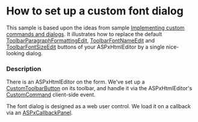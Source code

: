 # How to set up a custom font dialog


<p>This sample is based upon the ideas from sample <a href="https://www.devexpress.com/Support/Center/p/E360">Implementing custom commands and dialogs</a>.  It illustrates how to replace the default <a href="http://documentation.devexpress.com/#AspNet/DevExpressWebASPxHtmlEditorToolbarParagraphFormattingEditMembersTopicAll">ToolbarParagraphFormattingEdit</a>, <a href="http://documentation.devexpress.com/#AspNet/DevExpressWebASPxHtmlEditorToolbarFontNameEditMembersTopicAll">ToolbarFontNameEdit</a> and <a href="http://documentation.devexpress.com/#AspNet/DevExpressWebASPxHtmlEditorToolbarFontSizeEditMembersTopicAll">ToolbarFontSizeEdit</a> buttons of your ASPxHtmlEditor by a single nice-looking dialog.</p>


<h3>Description</h3>

<p>There is an ASPxHtmlEditor on the form. We&#39;ve set up a <a href="http://documentation.devexpress.com/#AspNet/DevExpressWebASPxHtmlEditorCustomToolbarButtonMembersTopicAll">CustomToolbarButton</a> on its toolbar, and handle it via the ASPxHtmlEditor&#39;s <a href="http://documentation.devexpress.com/#AspNet/DevExpressWebASPxHtmlEditorScriptsASPxClientHtmlEditor_CustomCommandtopic">CustomCommand</a> client-side event.</p><p>The font dialog is designed as a web user control.  We load it on a callback via an <a href="http://documentation.devexpress.com/#AspNet/clsDevExpressWebASPxCallbackPanelASPxCallbackPaneltopic">ASPxCallbackPanel</a>.</p>

<br/>


